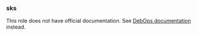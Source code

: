 ### sks

This role does not have official documentation.
See [DebOps documentation](https://docs.debops.org/en/stable-3.2/) instead.

